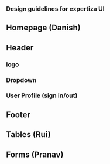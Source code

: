 ### Design guidelines for expertiza UI



## Homepage (Danish)


## Header 
### logo

### Dropdown

### User Profile (sign in/out)

## Footer



## Tables (Rui)


## Forms (Pranav)
